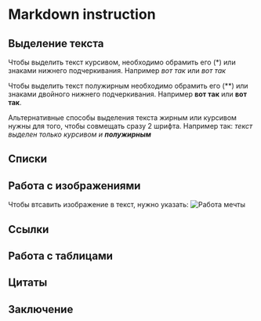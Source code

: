 # Markdown instruction

## Выделение текста

Чтобы выделить текст курсивом, необходимо обрамить его (*) или знаками нижнего подчеркивания. Например *вот так* или _вот так_

Чтобы выделить текст полужирным необходимо обрамить его (**) или знаками двойного нижнего подчеркивания. Например **вот так** или __вот так__.

Альтернативные способы выделения текста жирным или курсивом нужны для того, чтобы совмещать сразу 2 шрифта. Например так:
_текст выделен только курсивом и **полужирным**_

## Списки

## Работа с изображениями

Чтобы втсавить изображение в текст, нужно указать: 
![Работа мечты](--6207310.jpeg)

## Ссылки

## Работа с таблицами

## Цитаты

## Заключение